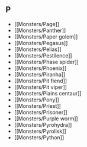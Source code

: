## P


- [[Monsters/Page]]
- [[Monsters/Panther]]
- [[Monsters/Paper golem]]
- [[Monsters/Pegasus]]
- [[Monsters/Pelias]]
- [[Monsters/Pestilence]]
- [[Monsters/Phase spider]]
- [[Monsters/Phoenix]]
- [[Monsters/Piranha]]
- [[Monsters/Pit fiend]]
- [[Monsters/Pit viper]]
- [[Monsters/Plains centaur]]
- [[Monsters/Pony]]
- [[Monsters/Priest]]
- [[Monsters/Prisoner]]
- [[Monsters/Purple worm]]
- [[Monsters/Pyrohydra]]
- [[Monsters/Pyrolisk]]
- [[Monsters/Python]]
